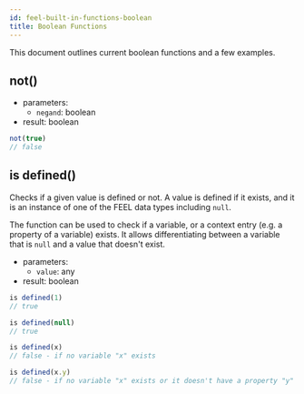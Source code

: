 ```yaml
---
id: feel-built-in-functions-boolean
title: Boolean Functions
---
```


This document outlines current boolean functions and a few examples.

## not()

* parameters:
  * `negand`: boolean
* result: boolean

```js
not(true)
// false
```

## is defined()

Checks if a given value is defined or not. A value is defined if it exists, and it is an instance of one of the FEEL data types including `null`.

The function can be used to check if a variable, or a context entry (e.g. a property of a variable) exists. It allows differentiating between a variable that is `null` and a value that doesn't exist.   

* parameters:
  * `value`: any
* result: boolean

```js
is defined(1)
// true

is defined(null)
// true

is defined(x)
// false - if no variable "x" exists

is defined(x.y)
// false - if no variable "x" exists or it doesn't have a property "y"
```
